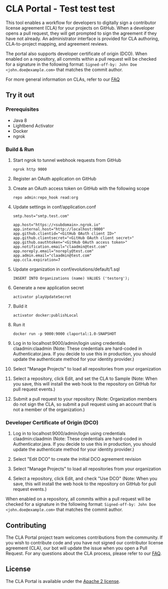 # CLA Portal - Test test test

This tool enables a workflow for developers to digitally sign a contributor license agreement (CLA) for your projects on GitHub. When a developer opens a pull request, they will get prompted to sign the agreement if they have not already. An administrator interface is provided for CLA authoring, CLA-to-project mapping, and agreement reviews.

The portal also supports developer certificate of origin (DCO). When enabled on a repository, all commits within a pull request will be checked for a signature in the following format: `Signed-off-by: John Doe <john.doe@example.com>` that matches the commit author.

For more general information on CLAs, refer to our [FAQ](https://cla.vmware.com/faq)

## Try it out

### Prerequisites

* Java 8
* Lightbend Activator
* Docker
* ngrok

### Build & Run

1. Start ngrok to tunnel webhook requests from GitHub

    `ngrok http 9000`

2. Register an OAuth application on GitHub
3. Create an OAuth access token on GitHub with the following scope

    `repo admin:repo_hook read:org`

4. Update settings in conf/application.conf

    ```
    smtp.host="smtp.test.com"

    app.host="https://<subdomain>.ngrok.io"
    app.internal.host="http://localhost:9000"
    app.github.clientid="<GitHub OAuth client ID>"
    app.github.clientsecret="<GitHub OAuth client secret>"
    app.github.oauthtoken="<GitHub OAuth access token>"
    app.notification.email="claadmin@test.com"
    app.noreply.email="noreply@test.com"
    app.admin.email="claadmin@test.com"
    app.ccla.expiration=7
    ```

5. Update organization in conf/evolutions/default/1.sql

    `INSERT INTO Organizations (name) VALUES ('testorg');`

6. Generate a new application secret

    `activator playUpdateSecret`

7. Build it

    `activator docker:publishLocal`

8. Run it

    `docker run -p 9000:9000 claportal:1.0-SNAPSHOT`

9. Log in to localhost:9000/admin/login using credentials claadmin:claadmin (Note: These credentials are hard-coded in Authenticator.java. If you decide to use this in production, you should update the authenticate method for your identity provider.)

10. Select "Manage Projects" to load all repositories from your organization

11. Select a repository, click Edit, and set the CLA to Sample (Note: When you save, this will install the web hook to the repository on GitHub for pull request events.)

12. Submit a pull request to your repository (Note: Organization members do not sign the CLA, so submit a pull request using an account that is not a member of the organization.)

### Developer Certificate of Origin (DCO)

1. Log in to localhost:9000/admin/login using credentials claadmin:claadmin (Note: These credentials are hard-coded in Authenticator.java. If you decide to use this in production, you should update the authenticate method for your identity provider.)

2. Select "Edit DCO" to create the initial DCO agreement revision

3. Select "Manage Projects" to load all repositories from your organization

4. Select a repository, click Edit, and check "Use DCO" (Note: When you save, this will install the web hook to the repository on GitHub for pull request events.)

When enabled on a repository, all commits within a pull request will be checked for a signature in the following format: `Signed-off-by: John Doe <john.doe@example.com>` that matches the commit author.

## Contributing

The CLA Portal project team welcomes contributions from the community. If you wish to contribute code and you have not signed our contributor license agreement (CLA), our bot will update the issue when you open a Pull Request. For any questions about the CLA process, please refer to our [FAQ](https://cla.vmware.com/faq).

## License

The CLA Portal is available under the [Apache 2 license](LICENSE).
